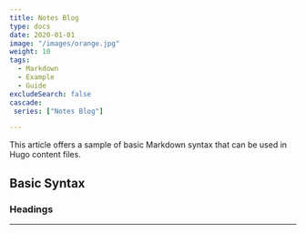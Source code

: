 ```yaml
---
title: Notes Blog
type: docs
date: 2020-01-01
image: "/images/orange.jpg"
weight: 10
tags:
  - Markdown
  - Example
  - Guide
excludeSearch: false
cascade:
 series: ["Notes Blog"]

---
```


This article offers a sample of basic Markdown syntax that can be used in Hugo content files.
<!--more-->

## Basic Syntax

### Headings

---